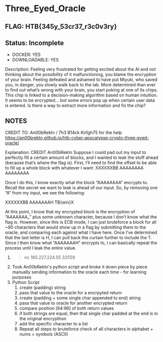# Three_Eyed_Oracle

## FLAG: HTB{345y_53cr37_r3c0v3ry}

## Status: Incomplete

+ DOCKER: YES
+ DOWNLOADABLE: YES

Description: Feeling very frustrated for getting excited about the AI and not thinking about the possibility of it malfunctioning, you blame the encryption of your brain. Feeling defeated and ashamed to have put Miyuki, who saved you, in danger, you slowly walk back to the lab. More determined than ever to find out what’s wrong with your brain, you start poking at one of its chips. This chip is linked to a decision-making algorithm based on human intuition. It seems to be encrypted… but some errors pop up when certain user data is entered. Is there a way to extract more information and fix the chip?

## NOTES

CREDIT TO: An00bRektn / 7h3 B14ck Kn1gh75 for the help <https://an00brektn.github.io/htb-cyber-apocalypse-crypto-three-eyed-oracle/>

Explanation: CREDIT An00bRektn
Suppose I could pad out my input to perfectly fill a certain amount of blocks, and I wanted to leak the stuff ahead (because that’s where the flag is). First, I’ll need to find the offset to be able to fill up a whole block with whatever I want:
XXXXXXBB AAAAAAAA AAAAAAAA

Once I do this, I know exactly what the block “AAAAAAAA” encrypts to. Recall the secret we want to leak is ahead of our input. So, by removing one “A” from my input, we see the following:

XXXXXXBB AAAAAAAH TB{win}X

At this point, I know that my encrypted block is the encryption of “AAAAAAA_” plus some unknown character, because I don’t know what the flag is. However, since this is ECB mode, I can just bruteforce a block for all ~90 characters that would show up in a flag by submitting them to the oracle, and comparing each against what I have here. Once I’ve determined that the last letter is H, I can pull back the curtain further to include the T. Since I then know what “AAAAAAAH” encrypts to, I can basically repeat the process until I leak the entire value.

1. > nc 165.227.224.55 32559
2. Took An00bRektn's python script and broke it down piece by piece manually sending information to the oracle each time - for learning purposes
3. Python Script
   1. create (padding) string
   2. pass that value to the oracle for a encrpyted return
   3. create (padding + some single char appended to end) string
   4. pass that value to oracle for another encrypted return
   5. compare position [64:96] of both return values
   6. if both strings are equal, then that single char padded at the end is in the original encrypthon
   7. add the specific character to a list
   8. Repeat all steps to bruteforce check of all characters in alphabet + nums + symbols (ASCII)
